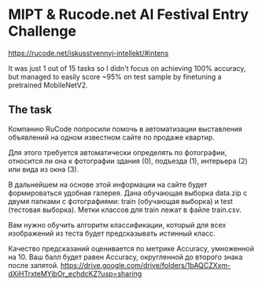 # MIPT & Rucode.net AI Festival Entry Challenge

https://rucode.net/iskusstvennyj-intellekt/#intens

It was just 1 out of 15 tasks so I didn't focus on achieving 100% accuracy, but managed to easily score ~95% on test sample by finetuning a pretrained MobileNetV2.

## The task

Компанию RuCode попросили помочь в автоматизации выставления объявлений на одном известном сайте по продаже квартир.

Для этого требуется автоматически определять по фотографии, относится ли она к фотографии здания (0), подъезда (1), интерьера (2) или вида из окна (3).

В дальнейшем на основе этой информации на сайте будет формироваться удобная галерея.
Дана обучающая выборка data.zip с двумя папками с фотографиями: train (обучающая выборка) и test (тестовая выборка). Метки классов для train лежат в файле train.csv.

Вам нужно обучить алгоритм классификации, который для всех изображений из теста будет предсказывать истинный класс.

Качество предсказаний оценивается по метрике Accuracy, умноженной на 10.
Ваш балл будет равен Accuracy, округленной до второго знака после запятой.
https://drive.google.com/drive/folders/1bAQCZXxm-dXiHTrxteMYibOr_echdcKZ?usp=sharing
